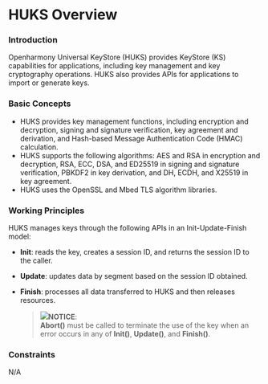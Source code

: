# HUKS Overview

### Introduction

Openharmony Universal KeyStore (HUKS) provides KeyStore (KS) capabilities for applications, including key management and key cryptography operations. HUKS also provides APIs for applications to import or generate keys.

### Basic Concepts

- HUKS provides key management functions, including encryption and decryption, signing and signature verification, key agreement and derivation, and Hash-based Message Authentication Code (HMAC) calculation.
- HUKS supports the following algorithms: AES and RSA in encryption and decryption, RSA, ECC, DSA, and ED25519 in signing and signature verification, PBKDF2 in key derivation, and DH, ECDH, and X25519 in key agreement.
- HUKS uses the OpenSSL and Mbed TLS algorithm libraries.

### Working Principles

HUKS manages keys through the following APIs in an Init-Update-Finish model:

- **Init**: reads the key, creates a session ID, and returns the session ID to the caller.

- **Update**: updates data by segment based on the session ID obtained.

- **Finish**: processes all data transferred to HUKS and then releases resources.

    >![](../public_sys-resources/icon-notice.gif)**NOTICE**:<br/>**Abort()** must be called to terminate the use of the key when an error occurs in any of **Init()**, **Update()**, and **Finish()**.


### Constraints
N/A
